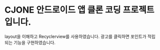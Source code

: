 # CJONE 안드로이드 앱 클론 코딩 프로젝트입니다.

layout을 이해하고 Recyclerview를 사용하였습니다.
광고를 클릭하면 포인트가 적립되는 기능을 구현하였습니다.
